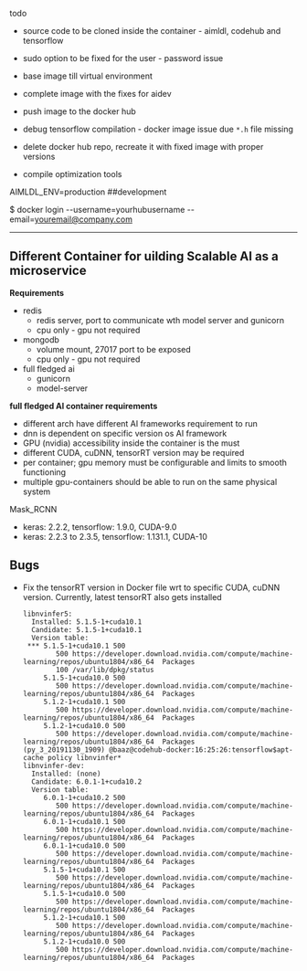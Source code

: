 todo

* source code to be cloned inside the container - aimldl, codehub and tensorflow
* sudo option to be fixed for the user - password issue
* base image till virtual environment
* complete image with the fixes for aidev
* push image to the docker hub

* debug tensorflow compilation - docker image issue due `*.h` file missing
* delete docker hub repo, recreate it with fixed image with proper versions
* compile optimization tools



AIMLDL_ENV=production ##development

$ docker login --username=yourhubusername --email=youremail@company.com

---

## Different Container for uilding Scalable AI as a microservice


**Requirements**
* redis
  * redis server, port to communicate wth model server and gunicorn
  * cpu only - gpu not required
* mongodb
  * volume mount, 27017 port to be exposed
  * cpu only - gpu not required
* full fledged ai
  * gunicorn
  * model-server


**full fledged AI container requirements**
* different arch have different AI frameworks requirement to run
* dnn is dependent on specific version os AI framework
* GPU (nvidia) accessibility inside the container is the must
* different CUDA, cuDNN, tensorRT version may be required
* per container; gpu memory must be configurable and limits to smooth functioning
* multiple gpu-containers should be able to run on the same physical system


Mask_RCNN
* keras: 2.2.2, tensorflow: 1.9.0, CUDA-9.0
* keras: 2.2.3 to 2.3.5, tensorflow: 1.131.1, CUDA-10


## Bugs

* Fix the tensorRT version in Docker file wrt to specific CUDA, cuDNN version. Currently, latest tensorRT also gets installed
  ```
  libnvinfer5:
    Installed: 5.1.5-1+cuda10.1
    Candidate: 5.1.5-1+cuda10.1
    Version table:
   *** 5.1.5-1+cuda10.1 500
          500 https://developer.download.nvidia.com/compute/machine-learning/repos/ubuntu1804/x86_64  Packages
          100 /var/lib/dpkg/status
       5.1.5-1+cuda10.0 500
          500 https://developer.download.nvidia.com/compute/machine-learning/repos/ubuntu1804/x86_64  Packages
       5.1.2-1+cuda10.1 500
          500 https://developer.download.nvidia.com/compute/machine-learning/repos/ubuntu1804/x86_64  Packages
       5.1.2-1+cuda10.0 500
          500 https://developer.download.nvidia.com/compute/machine-learning/repos/ubuntu1804/x86_64  Packages
  (py_3_20191130_1909) @baaz@codehub-docker:16:25:26:tensorflow$apt-cache policy libnvinfer*
  libnvinfer-dev:
    Installed: (none)
    Candidate: 6.0.1-1+cuda10.2
    Version table:
       6.0.1-1+cuda10.2 500
          500 https://developer.download.nvidia.com/compute/machine-learning/repos/ubuntu1804/x86_64  Packages
       6.0.1-1+cuda10.1 500
          500 https://developer.download.nvidia.com/compute/machine-learning/repos/ubuntu1804/x86_64  Packages
       6.0.1-1+cuda10.0 500
          500 https://developer.download.nvidia.com/compute/machine-learning/repos/ubuntu1804/x86_64  Packages
       5.1.5-1+cuda10.1 500
          500 https://developer.download.nvidia.com/compute/machine-learning/repos/ubuntu1804/x86_64  Packages
       5.1.5-1+cuda10.0 500
          500 https://developer.download.nvidia.com/compute/machine-learning/repos/ubuntu1804/x86_64  Packages
       5.1.2-1+cuda10.1 500
          500 https://developer.download.nvidia.com/compute/machine-learning/repos/ubuntu1804/x86_64  Packages
       5.1.2-1+cuda10.0 500
          500 https://developer.download.nvidia.com/compute/machine-learning/repos/ubuntu1804/x86_64  Packages
  ```